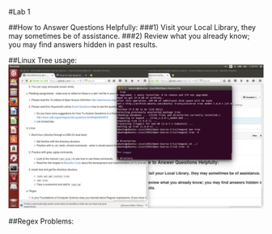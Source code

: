 #Lab 1

##How to Answer Questions Helpfully:
###1) Visit your Local Library, they may sometimes be of assistance. 
###2) Review what you already know; you may find answers hidden in past results.

##Linux Tree usage:
![Tree](images/tree.png)

##Regex Problems:
